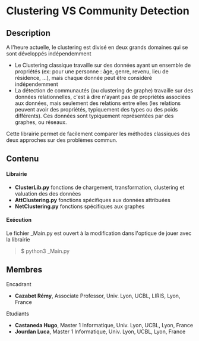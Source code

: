 # Clustering VS Community Detection

## Description

A l'heure actuelle, le clustering est divisé en deux grands domaines qui se sont développés indépendemment

* Le Clustering classique travaille sur des données ayant un ensemble de propriétés (ex: pour une personne : âge, genre, revenu, lieu de résidence, ...), mais chaque donnée peut être considéré indépendemment
* La détection de communautés (ou clustering de graphe) travaille sur des données relationnelles, c'est à dire n'ayant pas de propriétés associées aux données, mais seulement des relations entre elles (les relations peuvent avoir des propriétés, typiquement des types ou des poids différents). Ces données sont typiquement représentées par des graphes, ou réseaux.

Cette librairie permet de facilement comparer les méthodes classiques des deux approches sur des problèmes commun.

## Contenu
#### Librairie
* **ClusterLib.py**
fonctions de chargement, transformation, clustering et valuation des des données
 * **AttClustering.py**
 fonctions spécifiques aux données attribuées
 * **NetClustering.py**
 fonctions spécifiques aux graphes
 
#### Exécution
Le fichier _Main.py est ouvert à la modification dans l'optique de jouer avec la librairie
> $ python3 _Main.py

## Membres

Encadrant

 * **Cazabet Rémy**, Associate Professor, Univ. Lyon, UCBL, LIRIS, Lyon, France

Etudiants

* **Castaneda Hugo**, Master 1 Informatique, Univ. Lyon, UCBL, Lyon, France
* **Jourdan Luca**, Master 1 Informatique, Univ. Lyon, UCBL, Lyon, France
